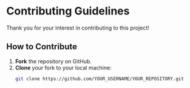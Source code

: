 # Contributing Guidelines

Thank you for your interest in contributing to this project!

## How to Contribute
1. **Fork** the repository on GitHub.
2. **Clone** your fork to your local machine:
   ```bash
   git clone https://github.com/YOUR_USERNAME/YOUR_REPOSITORY.git
